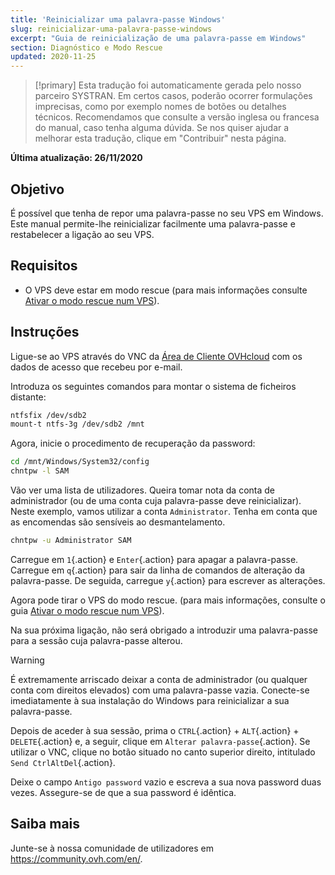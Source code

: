 ```yaml
---
title: 'Reinicializar uma palavra-passe Windows'
slug: reinicializar-uma-palavra-passe-windows
excerpt: "Guia de reinicialização de uma palavra-passe em Windows"
section: Diagnóstico e Modo Rescue
updated: 2020-11-25
---
```


> [!primary]
> Esta tradução foi automaticamente gerada pelo nosso parceiro SYSTRAN. Em certos casos, poderão ocorrer formulações imprecisas, como por exemplo nomes de botões ou detalhes técnicos. Recomendamos que consulte a versão inglesa ou francesa do manual, caso tenha alguma dúvida. Se nos quiser ajudar a melhorar esta tradução, clique em "Contribuir" nesta página.
>

**Última atualização: 26/11/2020**

## Objetivo

É possível que tenha de repor uma palavra-passe no seu VPS em Windows. Este manual permite-lhe reinicializar facilmente uma palavra-passe e restabelecer a ligação ao seu VPS.

## Requisitos

- O VPS deve estar em modo rescue (para mais informações consulte [Ativar o modo rescue num VPS](../rescue)).

## Instruções

Ligue-se ao VPS através do VNC da [Área de Cliente OVHcloud](https://www.ovh.com/auth/?action=gotomanager&from=https://www.ovh.pt/&ovhSubsidiary=pt) com os dados de acesso que recebeu por e-mail.

Introduza os seguintes comandos para montar o sistema de ficheiros distante:

```sh
ntfsfix /dev/sdb2
mount-t ntfs-3g /dev/sdb2 /mnt
```

Agora, inicie o procedimento de recuperação da password:

```sh
cd /mnt/Windows/System32/config
chntpw -l SAM
```

Vão ver uma lista de utilizadores. Queira tomar nota da conta de administrador (ou de uma conta cuja palavra-passe deve reinicializar). Neste exemplo, vamos utilizar a conta `Administrator`. Tenha em conta que as encomendas são sensíveis ao desmantelamento.

```sh
chntpw -u Administrator SAM
```

Carregue em `1`{.action} e `Enter`{.action} para apagar a palavra-passe. Carregue em `q`{.action} para sair da linha de comandos de alteração da palavra-passe. De seguida, carregue `y`{.action} para escrever as alterações.

Agora pode tirar o VPS do modo rescue. (para mais informações, consulte o guia [Ativar o modo rescue num VPS](../rescue)).

Na sua próxima ligação, não será obrigado a introduzir uma palavra-passe para a sessão cuja palavra-passe alterou.

> [!warning]
>
> É extremamente arriscado deixar a conta de administrador (ou qualquer conta com direitos elevados) com uma palavra-passe vazia. Conecte-se imediatamente à sua instalação do Windows para reinicializar a sua palavra-passe.
> 

Depois de aceder à sua sessão, prima o `CTRL`{.action} + `ALT`{.action} + `DELETE`{.action} e, a seguir, clique em `Alterar palavra-passe`{.action}. Se utilizar o VNC, clique no botão situado no canto superior direito, intitulado `Send CtrlAltDel`{.action}.

Deixe o campo `Antigo password` vazio e escreva a sua nova password duas vezes. Assegure-se de que a sua password é idêntica.

## Saiba mais

Junte-se à nossa comunidade de utilizadores em <https://community.ovh.com/en/>.
